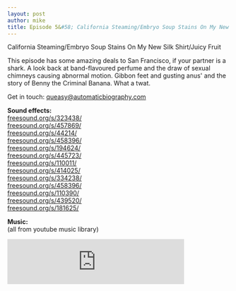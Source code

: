 ```yaml
---
layout: post
author: mike
title: Episode 5&#58; California Steaming/Embryo Soup Stains On My New Silk Shirt/Juicy Fruit
---
```

California Steaming/Embryo Soup Stains On My New Silk Shirt/Juicy Fruit

This episode has some amazing deals to San Francisco, if your partner is a shark. A look back at band-flavoured perfume and the draw of sexual chimneys causing abnormal motion. Gibbon feet and gusting anus' and the story of Benny the Criminal Banana. What a twat.

Get in touch: <a href="mailto:queasy@automaticbiography.com">queasy@automaticbiography.com</a>

<p>
<strong>Sound effects:</strong><br/>
<a href="https://freesound.org/s/323438/">freesound.org/s/323438/</a><br/>
<a href="https://freesound.org/s/457869/">freesound.org/s/457869/</a><br/>
<a href="https://freesound.org/s/44214/">freesound.org/s/44214/</a><br/>
<a href="https://freesound.org/s/458396/">freesound.org/s/458396/</a><br/>
<a href="https://freesound.org/s/194624/">freesound.org/s/194624/</a><br/>
<a href="https://freesound.org/s/445723/">freesound.org/s/445723/</a><br/>
<a href="https://freesound.org/s/110011/">freesound.org/s/110011/</a><br/>
<a href="https://freesound.org/s/414025/">freesound.org/s/414025/</a><br/>
<a href="https://freesound.org/s/334238/">freesound.org/s/334238/</a><br/>
<a href="https://freesound.org/s/458396/">freesound.org/s/458396/</a><br/>
<a href="https://freesound.org/s/110390/">freesound.org/s/110390/</a><br/>
<a href="https://freesound.org/s/439520/">freesound.org/s/439520/</a><br/>
<a href="https://freesound.org/s/181625/">freesound.org/s/181625/</a><br/>
</p>
<p>
<strong>Music:</strong><br/>
(all from youtube music library)
</p>

<iframe src="https://anchor.fm/auto-biog-queasy-memoirs/embed/episodes/Episode-5-California-SteamingEmbryo-Soup-Stains-On-My-New-Silk-ShirtJuicy-Fruit-e37enu" height="102px" width="400px" frameborder="0" scrolling="no"></iframe>

